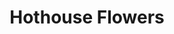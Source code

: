 ---
title: "Hothouse Flowers"
summary: "Hothouse Flowers are an Irish rock band that combine traditional Irish music with influences from soul, gospel and rock. Formed in 1985 in Dublin, they started as street performers. Their first album, People , was the most successful debut album in Irish history, reaching No. 1 in Ireland and No. 2 in the UK. After two more albums and extensive touring, the group separated in 1994. Since getting back together in 1998, the band members have been sporadically issuing new songs and touring, but also pursuing solo careers."
image: "hothouse-flowers.jpg"
apple_music_artist_url: "https://music.apple.com/gb/artist/hothouse-flowers/13410525"
wikipedia_url: "https://en.wikipedia.org/wiki/Hothouse_Flowers"
---